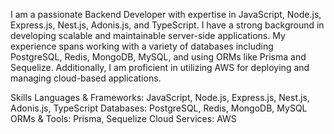 I am a passionate Backend Developer with expertise in JavaScript, Node.js, Express.js, Nest.js, Adonis.js, and TypeScript. I have a strong background in developing scalable and maintainable server-side applications. My experience spans working with a variety of databases including PostgreSQL, Redis, MongoDB, MySQL, and using ORMs like Prisma and Sequelize. Additionally, I am proficient in utilizing AWS for deploying and managing cloud-based applications.

Skills
Languages & Frameworks: JavaScript, Node.js, Express.js, Nest.js, Adonis.js, TypeScript
Databases: PostgreSQL, Redis, MongoDB, MySQL
ORMs & Tools: Prisma, Sequelize
Cloud Services: AWS

